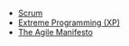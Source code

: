 <!--bl
(filemeta
    (title "Agile")
)
/bl-->
- [Scrum](https://en.wikipedia.org/wiki/Scrum_(software_development))
- [Extreme Programming (XP)](https://en.wikipedia.org/wiki/Extreme_programming)
- [The Agile Manifesto](https://en.wikipedia.org/wiki/Agile_software_development#The_Agile_Manifesto)
